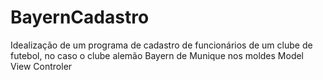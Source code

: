 # BayernCadastro
Idealização de um programa de cadastro de funcionários de um clube de futebol, no caso o clube alemão Bayern de Munique nos moldes Model View Controler
